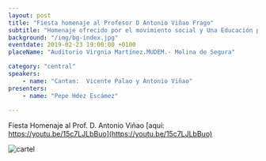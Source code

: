 ```yaml
---
layout: post
title: "Fiesta homenaje al Profesor D Antonio Viñao Frago"
subtitle: "Homenaje ofrecido por el movimiento social y Una Educación para el Siglo XXI"
background: "/img/bg-index.jpg"
eventdate: 2019-02-23 19:00:00 +0100
placeName: "Auditorio Virgnia Martínez.MUDEM.- Molina de Segura"

category: "central"
speakers:
    - name: "Cantan:  Vicente Palao y Antonio Viñao"
presenters:
    - name: "Pepe Hdez Escámez"
    
---
```

Fiesta Homenaje al Prof. D. Antonio Viñao [aquí: https://youtu.be/15c7LJLbBuo](https://youtu.be/15c7LJLbBuo)

 
![cartel](/img/posts/cartelhomviñao.png)
